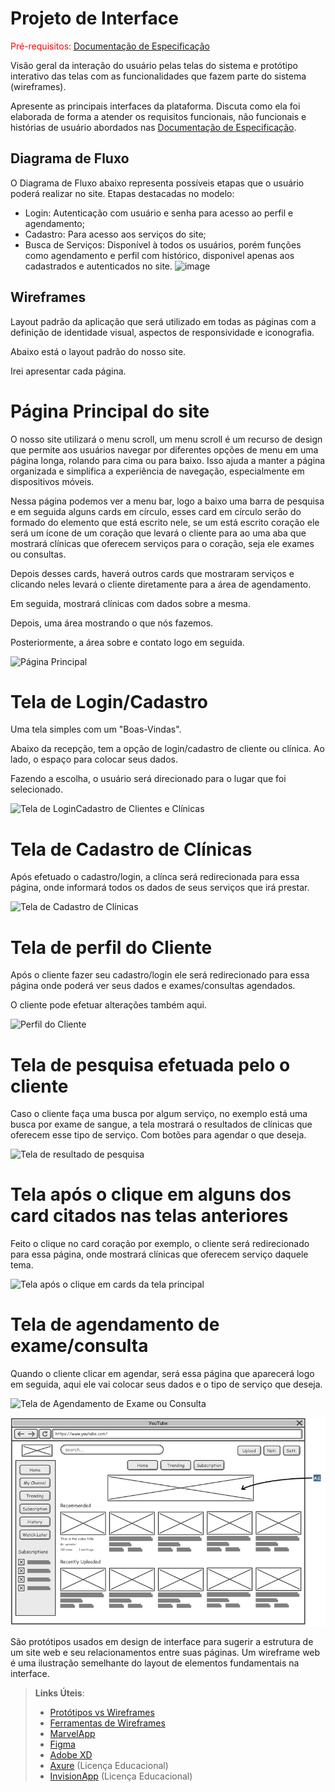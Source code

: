 
# Projeto de Interface

<span style="color:red">Pré-requisitos: <a href="2-Especificação do Projeto.md"> Documentação de Especificação</a></span>

Visão geral da interação do usuário pelas telas do sistema e protótipo interativo das telas com as funcionalidades que fazem parte do sistema (wireframes).

 Apresente as principais interfaces da plataforma. Discuta como ela foi elaborada de forma a atender os requisitos funcionais, não funcionais e histórias de usuário abordados nas <a href="2-Especificação do Projeto.md"> Documentação de Especificação</a>.

## Diagrama de Fluxo

O Diagrama de Fluxo abaixo representa possíveis etapas que o usuário poderá realizar no site.
Etapas destacadas no modelo:
- Login: Autenticação com usuário e senha para acesso ao perfil e agendamento;
- Cadastro: Para acesso aos serviços do site;
- Busca de Serviços: Disponível à todos os usuários, porém funções como agendamento e perfil com histórico, disponivel apenas aos cadastrados e autenticados no site. 
![image](https://github.com/ICEI-PUC-Minas-PMV-ADS/pmv-ads-2024-1-e2-proj-int-t4-HmoreH/assets/32981763/e1950c47-9095-414c-8c54-a2fa3b78648a)


## Wireframes


Layout padrão da aplicação que será utilizado em todas as páginas com a definição de identidade visual, aspectos de responsividade e iconografia.

Abaixo está o layout padrão do nosso site.

Irei apresentar cada página.

# Página Principal do site

O nosso site utilizará o menu scroll, um menu scroll é um recurso de design que permite aos usuários navegar por diferentes opções de menu em uma página longa, rolando para cima ou para baixo. Isso ajuda a manter a página organizada e simplifica a experiência de navegação, especialmente em dispositivos móveis.

Nessa página podemos ver a menu bar, logo a baixo uma barra de pesquisa e em seguida alguns cards em círculo, esses card em círculo serão do formado do elemento que está escrito nele, se um está escrito coração ele será um ícone de um coração que levará o cliente para ao uma aba que mostrará clínicas que oferecem serviços para o coração, seja ele exames ou consultas.

Depois desses cards, haverá outros cards que mostraram serviços e clicando neles levará o cliente diretamente para a área de agendamento.

Em seguida, mostrará clínicas com dados sobre a mesma.

Depois, uma área mostrando o que nós fazemos.

Posteriormente, a área sobre e contato logo em seguida.

![Página Principal](https://github.com/ICEI-PUC-Minas-PMV-ADS/pmv-ads-2024-1-e2-proj-int-t4-HmoreH/assets/117231834/8b1ecd44-5bb2-4f2e-a974-ed9243a52bc8)


# Tela de Login/Cadastro

Uma tela simples com um "Boas-Vindas".

Abaixo da recepção, tem a opção de login/cadastro de cliente ou clínica. Ao lado, o espaço para colocar seus dados.

Fazendo a escolha, o usuário será direcionado para o lugar que foi selecionado.



![Tela de LoginCadastro de Clientes e Clínicas](https://github.com/ICEI-PUC-Minas-PMV-ADS/pmv-ads-2024-1-e2-proj-int-t4-HmoreH/assets/117231834/83f8e2db-446b-4434-9df4-8cb02d16b9f6)



# Tela de Cadastro de Clínicas

Após efetuado o cadastro/login, a clínca será redirecionada para essa página, onde informará todos os dados de seus serviços que irá prestar.


![Tela de Cadastro de Clínicas](https://github.com/ICEI-PUC-Minas-PMV-ADS/pmv-ads-2024-1-e2-proj-int-t4-HmoreH/assets/117231834/ec8d7b1b-2a31-49f1-ab58-a513a3280cf9)


# Tela de perfil do Cliente

Após o cliente fazer seu cadastro/login ele será redirecionado para essa página onde poderá ver seus dados e exames/consultas agendados.

O cliente pode efetuar alterações também aqui.


![Perfil do Cliente](https://github.com/ICEI-PUC-Minas-PMV-ADS/pmv-ads-2024-1-e2-proj-int-t4-HmoreH/assets/117231834/4b163362-4de7-4320-890a-3847f39f21dd)



# Tela de pesquisa efetuada pelo o cliente

Caso o cliente faça uma busca por algum serviço, no exemplo está uma busca por exame de sangue, a tela mostrará o resultados de clínicas que oferecem esse tipo de serviço. Com botões para agendar o que deseja.



![Tela de resultado de pesquisa](https://github.com/ICEI-PUC-Minas-PMV-ADS/pmv-ads-2024-1-e2-proj-int-t4-HmoreH/assets/117231834/ecbf67a7-d911-44e0-9e64-eb87c8b01a93)



# Tela após o clique em alguns dos card citados nas telas anteriores

Feito o clique no card coração por exemplo, o cliente será redirecionado para essa página, onde mostrará clínicas que oferecem serviço daquele tema.


![Tela após o clique em cards da tela principal](https://github.com/ICEI-PUC-Minas-PMV-ADS/pmv-ads-2024-1-e2-proj-int-t4-HmoreH/assets/117231834/836b4d2d-038b-4fb5-b394-79d14ca6c09e)



# Tela de agendamento de exame/consulta

Quando o cliente clicar em agendar, será essa página que aparecerá logo em seguida, aqui ele vai colocar seus dados e o tipo de serviço que deseja.



![Tela de Agendamento de Exame ou Consulta](https://github.com/ICEI-PUC-Minas-PMV-ADS/pmv-ads-2024-1-e2-proj-int-t4-HmoreH/assets/117231834/cd2fba31-9bac-4752-ac07-8e612549d0fa)



![Exemplo de Wireframe](img/wireframe-example.png)

São protótipos usados em design de interface para sugerir a estrutura de um site web e seu relacionamentos entre suas páginas. Um wireframe web é uma ilustração semelhante do layout de elementos fundamentais na interface.
 
> **Links Úteis**:
> - [Protótipos vs Wireframes](https://www.nngroup.com/videos/prototypes-vs-wireframes-ux-projects/)
> - [Ferramentas de Wireframes](https://rockcontent.com/blog/wireframes/)
> - [MarvelApp](https://marvelapp.com/developers/documentation/tutorials/)
> - [Figma](https://www.figma.com/)
> - [Adobe XD](https://www.adobe.com/br/products/xd.html#scroll)
> - [Axure](https://www.axure.com/edu) (Licença Educacional)
> - [InvisionApp](https://www.invisionapp.com/) (Licença Educacional)
